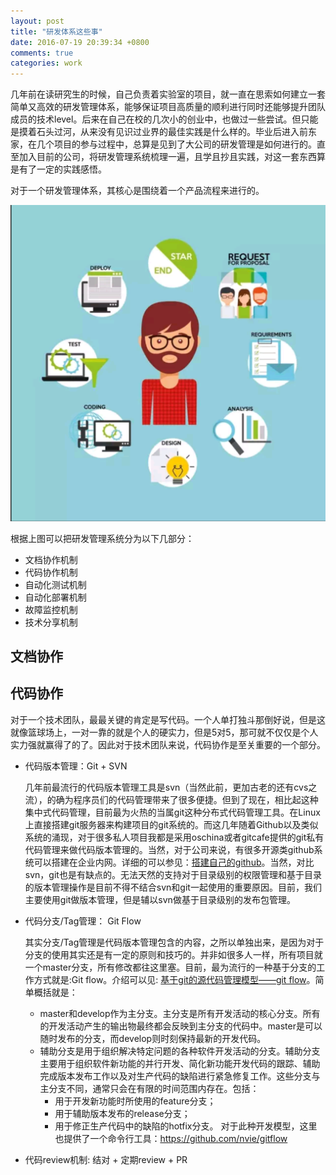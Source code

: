 ```yaml
---
layout: post
title: "研发体系这些事"
date: 2016-07-19 20:39:34 +0800
comments: true
categories: work
---
```


几年前在读研究生的时候，自己负责着实验室的项目，就一直在思索如何建立一套简单又高效的研发管理体系，能够保证项目高质量的顺利进行同时还能够提升团队成员的技术level。后来在自己在校的几次小的创业中，也做过一些尝试。但只能是摸着石头过河，从来没有见识过业界的最佳实践是什么样的。毕业后进入前东家，在几个项目的参与过程中，总算是见到了大公司的研发管理是如何进行的。直至加入目前的公司，将研发管理系统梳理一遍，且学且抄且实践，对这一套东西算是有了一定的实践感悟。

<!--more-->

对于一个研发管理体系，其核心是围绕着一个产品流程来进行的。

![product_full_process.jpg](images/blog_images/product_full_process.jpg)

根据上图可以把研发管理系统分为以下几部分：

- 文档协作机制
- 代码协作机制
- 自动化测试机制
- 自动化部署机制
- 故障监控机制
- 技术分享机制

## 文档协作

## 代码协作

对于一个技术团队，最最关键的肯定是写代码。一个人单打独斗那倒好说，但是这就像篮球场上，一对一靠的就是个人的硬实力，但是5对5，那可就不仅仅是个人实力强就赢得了的了。因此对于技术团队来说，代码协作是至关重要的一个部分。

- 代码版本管理：Git + SVN

	几年前最流行的代码版本管理工具是svn（当然此前，更加古老的还有cvs之流），的确为程序员们的代码管理带来了很多便捷。但到了现在，相比起这种集中式代码管理，目前最为火热的当属git这种分布式代码管理工具。在Linux上直接搭建git服务器来构建项目的git系统的。而这几年随着Github以及类似系统的涌现，对于很多私人项目我都是采用oschina或者gitcafe提供的git私有代码管理来做代码版本管理的。当然，对于公司来说，有很多开源类github系统可以搭建在企业内网。详细的可以参见：[搭建自己的github](http://www.rowkey.me/blog/2015/11/13/your-own-github/)。当然，对比svn，git也是有缺点的。无法天然的支持对于目录级别的权限管理和基于目录的版本管理操作是目前不得不结合svn和git一起使用的重要原因。目前，我们主要使用git做版本管理，但是辅以svn做基于目录级别的发布包管理。
	
- 代码分支/Tag管理： Git Flow

	其实分支/Tag管理是代码版本管理包含的内容，之所以单独出来，是因为对于分支的使用其实还是有一定的原则和技巧的。并非如很多人一样，所有项目就一个master分支，所有修改都往这里塞。目前，最为流行的一种基于分支的工作方式就是:Git flow。介绍可以见: [基于git的源代码管理模型——git flow](http://www.ituring.com.cn/article/56870)。简单概括就是：
	- master和develop作为主分支。主分支是所有开发活动的核心分支。所有的开发活动产生的输出物最终都会反映到主分支的代码中。master是可以随时发布的分支，而develop则时刻保持最新的开发代码。
	- 辅助分支是用于组织解决特定问题的各种软件开发活动的分支。辅助分支主要用于组织软件新功能的并行开发、简化新功能开发代码的跟踪、辅助完成版本发布工作以及对生产代码的缺陷进行紧急修复工作。这些分支与主分支不同，通常只会在有限的时间范围内存在。包括：
		- 用于开发新功能时所使用的feature分支；
		- 用于辅助版本发布的release分支；
		- 用于修正生产代码中的缺陷的hotfix分支。
对于此种开发模型，这里也提供了一个命令行工具：<https://github.com/nvie/gitflow>
	
- 代码review机制: 结对 + 定期review + PR